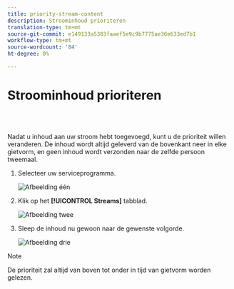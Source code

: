 ```yaml
---
title: priority-stream-content
description: Stroominhoud prioriteren
translation-type: tm+mt
source-git-commit: e149133a5383faaef5e9c9b7775ae36e633ed7b1
workflow-type: tm+mt
source-wordcount: '84'
ht-degree: 0%

---
```



# Stroominhoud prioriteren

<br> 

Nadat u inhoud aan uw stroom hebt toegevoegd, kunt u de prioriteit willen veranderen. De inhoud wordt altijd geleverd van de bovenkant neer in elke gietvorm, en geen inhoud wordt verzonden naar de zelfde persoon tweemaal.

1. Selecteer uw serviceprogramma.

   ![Afbeelding één](/help/sky/assets/engagement-programs/prioritize-stream-content/prioritize-stream-content-1.png)

1. Klik op het **[!UICONTROL Streams]** tabblad.

   ![Afbeelding twee](/help/sky/assets/engagement-programs/prioritize-stream-content/prioritize-stream-content-2.png)

1. Sleep de inhoud nu gewoon naar de gewenste volgorde.

   ![Afbeelding drie](/help/sky/assets/engagement-programs/prioritize-stream-content/prioritize-stream-content-3.png)

>[!NOTE]
>
>De prioriteit zal altijd van boven tot onder in tijd van gietvorm worden gelezen.
